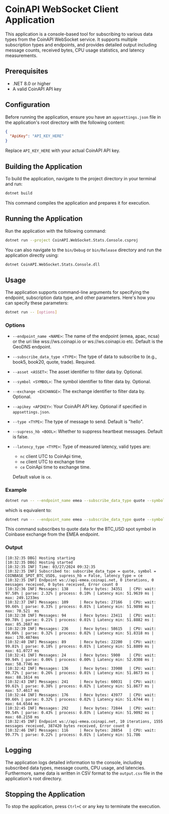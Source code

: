 
# CoinAPI WebSocket Client Application

This application is a console-based tool for subscribing to various data types from the CoinAPI WebSocket service. It supports multiple subscription types and endpoints, and provides detailed output including message counts, received bytes, CPU usage statistics, and latency measurements.

## Prerequisites

- .NET 8.0 or higher
- A valid CoinAPI API key

## Configuration

Before running the application, ensure you have an `appsettings.json` file in the application's root directory with the following content:

```json
{
  "ApiKey": "API_KEY_HERE"
}
```

Replace `API_KEY_HERE` with your actual CoinAPI API key.

## Building the Application

To build the application, navigate to the project directory in your terminal and run:

```bash
dotnet build
```

This command compiles the application and prepares it for execution.

## Running the Application

Run the application with the following command:

```bash
dotnet run --project CoinAPI.WebSocket.Stats.Console.csproj
```

You can also navigate to the `bin/Debug` or `bin/Release` directory and run the application directly using:

```bash
dotnet CoinAPI.WebSocket.Stats.Console.dll
```

## Usage

The application supports command-line arguments for specifying the endpoint, subscription data type, and other parameters. Here's how you can specify these parameters:

```bash
dotnet run -- [options]
```

### Options

- `--endpoint_name <NAME>`: The name of the endpoint (emea, apac, ncsa) or the uri like wss://ws.coinapi.io or ws://ws.coinapi.io etc. Default is the GeoDNS endpoint.
- `--subscribe_data_type <TYPE>`: The type of data to subscribe to (e.g., book5, book20, quote, trade). Required.
- `--asset <ASSET>`: The asset identifier to filter data by. Optional.
- `--symbol <SYMBOL>`: The symbol identifier to filter data by. Optional.
- `--exchange <EXCHANGE>`: The exchange identifier to filter data by. Optional.
- `--apikey <APIKEY>`: Your CoinAPI API key. Optional if specified in `appsettings.json`.
- `--type <TYPE>`: The type of message to send. Default is "hello".
- `--supress_hb <BOOL>`: Whether to suppress heartbeat messages. Default is false.
- `--latency_type <TYPE>`: Type of measured latency, valid types are:
    - `nc` client UTC to CoinApi time, 
    - `ne` client UTC to exchange time
    - `ce` CoinApi time to exchange time. 

    Default value is `ce`.

### Example

```bash
dotnet run -- --endpoint_name emea --subscribe_data_type quote --symbol COINBASE_SPOT_BTC_USD$
```
which is equivalent to:
```bash
dotnet run -- --endpoint_name emea --subscribe_data_type quote --symbol COINBASE_SPOT_BTC_USD$ --supress_hb false --latency_type ce
```
This command subscribes to quote data for the BTC_USD spot symbol in Coinbase exchange from the EMEA endpoint.

### Output
```terminal
[10:32:35 DBG] Hosting starting
[10:32:35 DBG] Hosting started
[10:32:35 INF] Time: 03/27/2024 09:32:35
[10:32:35 INF] Subscribed to: subscribe_data_type = quote, symbol = COINBASE_SPOT_BTC_USD$, supress_hb = False, latency_type = ce
[10:32:35 INF] Endpoint ws://api-emea.coinapi.net, 0 iterations, 0 messages received, 0 bytes received, Error count 0
[10:32:36 INF] Messages: 138     | Recv bytes: 34351   | CPU: wait: 97.58% | parse: 2.32% | process: 0.10% | Latency min: 51.9639 ms | max: 249.1233ms
[10:32:37 INF] Messages: 109     | Recv bytes: 27166   | CPU: wait: 99.66% | parse: 0.33% | process: 0.01% | Latency min: 51.9898 ms | max: 70.521  ms
[10:32:38 INF] Messages: 94      | Recv bytes: 23411   | CPU: wait: 99.78% | parse: 0.21% | process: 0.01% | Latency min: 51.8882 ms | max: 85.2687 ms
[10:32:39 INF] Messages: 236     | Recv bytes: 58615   | CPU: wait: 99.66% | parse: 0.32% | process: 0.02% | Latency min: 51.8318 ms | max: 170.4874ms
[10:32:40 INF] Messages: 89      | Recv bytes: 22200   | CPU: wait: 99.81% | parse: 0.18% | process: 0.01% | Latency min: 51.8809 ms | max: 61.0727 ms
[10:32:41 INF] Messages: 24      | Recv bytes: 5900    | CPU: wait: 99.94% | parse: 0.06% | process: 0.00% | Latency min: 52.0308 ms | max: 58.7746 ms
[10:32:42 INF] Messages: 136     | Recv bytes: 33908   | CPU: wait: 99.72% | parse: 0.26% | process: 0.01% | Latency min: 51.8673 ms | max: 88.1614 ms
[10:32:43 INF] Messages: 241     | Recv bytes: 60031   | CPU: wait: 99.61% | parse: 0.38% | process: 0.02% | Latency min: 51.8677 ms | max: 57.4617 ms
[10:32:44 INF] Messages: 176     | Recv bytes: 43977   | CPU: wait: 99.66% | parse: 0.32% | process: 0.02% | Latency min: 51.6744 ms | max: 64.6544 ms
[10:32:45 INF] Messages: 292     | Recv bytes: 72844   | CPU: wait: 99.54% | parse: 0.43% | process: 0.03% | Latency min: 51.9092 ms | max: 60.2158 ms
[10:32:45 INF] Endpoint ws://api-emea.coinapi.net, 10 iterations, 1555 messages received, 387420 bytes received, Error count 0
[10:32:46 INF] Messages: 116     | Recv bytes: 28854   | CPU: wait: 99.77% | parse: 0.22% | process: 0.01% | Latency min: 51.786
```
## Logging

The application logs detailed information to the console, including subscribed data types, message counts, CPU usage, and latencies.
Furthermore, same data is written in CSV format to the `output.csv` file in the application's root directory.    

## Stopping the Application

To stop the application, press `Ctrl+C` or any key to terminate the execution.
